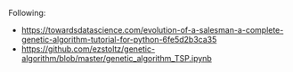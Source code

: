 Following:
- https://towardsdatascience.com/evolution-of-a-salesman-a-complete-genetic-algorithm-tutorial-for-python-6fe5d2b3ca35
- https://github.com/ezstoltz/genetic-algorithm/blob/master/genetic_algorithm_TSP.ipynb